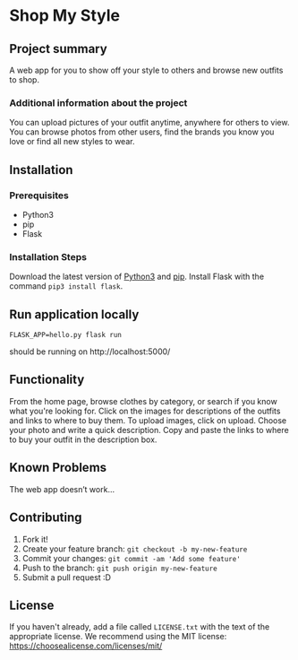 # Shop My Style

## Project summary

A web app for you to show off your style to others and browse new outfits to shop.

### Additional information about the project

You can upload pictures of your outfit anytime, anywhere for others to view. You can browse photos from other users, find the brands you know you love or find all new styles to wear.

## Installation

### Prerequisites

- Python3
- pip
- Flask

### Installation Steps

Download the latest version of [Python3](https://www.python.org/downloads/) and [pip](https://pypi.org/project/pip/).
Install Flask with the command `pip3 install flask`.

## Run application locally
`FLASK_APP=hello.py flask run`

should be running on http://localhost:5000/

## Functionality

From the home page, browse clothes by category, or search if you know what you're looking for. Click on the images for descriptions of the outfits and links to where to buy them. To upload images, click on upload. Choose your photo and write a quick description. Copy and paste the links to where to buy your outfit in the description box.

## Known Problems

The web app doesn’t work...

## Contributing

1. Fork it!
2. Create your feature branch: `git checkout -b my-new-feature`
3. Commit your changes: `git commit -am 'Add some feature'`
4. Push to the branch: `git push origin my-new-feature`
5. Submit a pull request :D

## License

If you haven't already, add a file called `LICENSE.txt` with the text of the appropriate license.
We recommend using the MIT license: <https://choosealicense.com/licenses/mit/>
